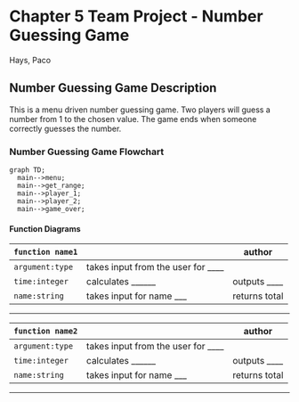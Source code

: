 # Chapter 5 Team Project - Number Guessing Game
Hays, Paco

## Number Guessing Game Description
This is a menu driven number guessing game.  Two players will guess a number from 1 to the chosen value.
The game ends when someone correctly guesses the number.

### Number Guessing Game Flowchart
```mermaid
graph TD;
  main-->menu;
  main-->get_range;
  main-->player_1;
  main-->player_2;
  main-->game_over;
```

#### Function Diagrams

| `function name1`    |               |  author     |
| ------------------ | ------------- | ------------ |
| `argument:type`    | takes input from the user for ____  |              |
| `time:integer`     | calculates ______  | outputs ____             |
| `name:string`      | takes input for name ___ | returns total |
***
| `function name2`    |               |     author   |
| ------------------ | ------------- | ------------ |
| `argument:type`    | takes input from the user for ____  |              |
| `time:integer`     | calculates ______  | outputs ____             |
| `name:string`      | takes input for name ___ | returns total |
***
